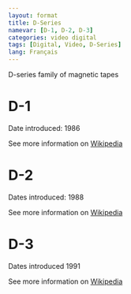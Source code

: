 ```yaml
---
layout: format
title: D-Series
namevar: [D-1, D-2, D-3]
categories: video digital
tags: [Digital, Video, D-Series]
lang: Français
---
```


D-series family of magnetic tapes

# D-1

Date introduced: 1986 

See more information on [Wikipedia](https://en.wikipedia.org/wiki/D-1_(Sony))

# D-2 

Dates introduced: 1988

See more information on [Wikipedia](https://en.wikipedia.org/wiki/D-2_(video))

# D-3

Dates introduced 1991

See more information on [Wikipedia](https://en.wikipedia.org/wiki/D-3_(video))